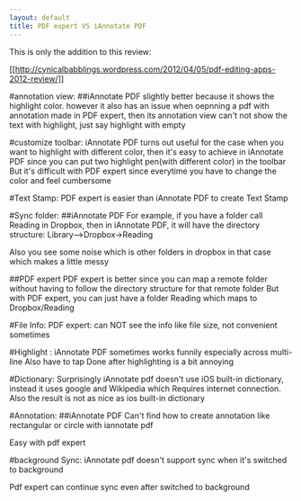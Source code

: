 ```yaml
---
layout: default
title: PDF expert VS iAnnotate PDF
---
```


This is only the addition to this review:

[[http://cynicalbabblings.wordpress.com/2012/04/05/pdf-editing-apps-2012-review/]]

#annotation view:
##iAnnotate PDF
slightly better because it shows the highlight color.
however it also has an issue when oepnning a pdf with annotation made in PDF expert,
then its annotation view can't not show the text with highlight, just say highlight with empty

#customize toolbar:
iAnnotate PDF turns out useful for the case when you want to highlight with different color, then it's easy to
achieve in iAnnotate PDF since you can put two highlight pen(with different color) in the toolbar
But it's difficult with PDF expert since everytime you have to change the color and feel cumbersome

#Text Stamp:
PDF expert is easier than iAnnotate PDF to create Text Stamp

#Sync folder:
##iAnnotate PDF
For example, if you have a folder call Reading in Dropbox, then in iAnnotate PDF, it will have the directory structure:
Library-->Dropbox->Reading

Also you see some noise which is other folders in dropbox in that case which makes a little messy 

##PDF expert
PDF expert is better since you can map a remote folder without having to follow the directory structure for that remote folder 
But with PDF expert, you can just have a folder Reading which maps to Dropbox/Reading

#File Info:
PDF expert: can NOT see the info like file size, not convenient sometimes

#Highlight :
iAnnotate PDF sometimes works funnily especially across multi-line
Also have to tap Done after highlighting is a bit annoying 

#Dictionary:
Surprisingly iAnnotate pdf doesn't use iOS built-in dictionary, instead it uses google and Wikipedia which
Requires internet connection. Also the result is not as nice as ios built-in dictionary

#Annotation:
##iAnnotate PDF
Can't find how to create annotation like rectangular or circle with iannotate pdf

Easy with pdf expert

#background Sync:
iAnnotate pdf doesn't support sync when it's switched to background 

Pdf expert can continue sync even after switched to background 
